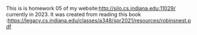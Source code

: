 This is is homework 05 of my website:http://silo.cs.indiana.edu:11029/ currently in 2023. It was created from reading this book :https://legacy.cs.indiana.edu/classes/a348/spr2021/resources/robinsnest.pdf
